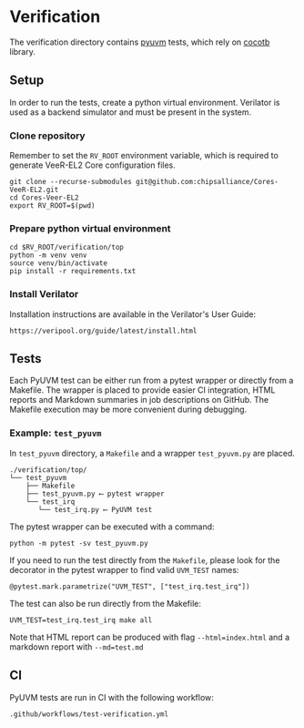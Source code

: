 # Verification

The verification directory contains [pyuvm](https://github.com/pyuvm/pyuvm) tests, which rely on [cocotb](https://github.com/cocotb/cocotb) library.

## Setup

In order to run the tests, create a python virtual environment. Verilator is used as a backend simulator and must be present in the system.

### Clone repository

Remember to set the `RV_ROOT` environment variable, which is required to generate VeeR-EL2 Core configuration files.

    git clone --recurse-submodules git@github.com:chipsalliance/Cores-VeeR-EL2.git
    cd Cores-Veer-EL2
    export RV_ROOT=$(pwd)

### Prepare python virtual environment

    cd $RV_ROOT/verification/top
    python -m venv venv
    source venv/bin/activate
    pip install -r requirements.txt

### Install Verilator

Installation instructions are available in the Verilator's User Guide:

    https://veripool.org/guide/latest/install.html

## Tests

Each PyUVM test can be either run from a pytest wrapper or directly from a Makefile. The wrapper is placed to provide easier CI integration, HTML reports and Markdown summaries in job descriptions on GitHub. The Makefile execution may be more convenient during debugging.

### Example: `test_pyuvm`

In `test_pyuvm` directory, a `Makefile` and a wrapper `test_pyuvm.py` are placed.

    ./verification/top/
    └── test_pyuvm
        ├── Makefile
        ├── test_pyuvm.py ⟵ pytest wrapper
        └── test_irq
           └── test_irq.py ⟵ PyUVM test

The pytest wrapper can be executed with a command:

    python -m pytest -sv test_pyuvm.py

If you need to run the test directly from the `Makefile`, please look for the decorator in the pytest wrapper to find valid `UVM_TEST` names:

    @pytest.mark.parametrize("UVM_TEST", ["test_irq.test_irq"])

The test can also be run directly from the Makefile:

    UVM_TEST=test_irq.test_irq make all

Note that HTML report can be produced with flag `--html=index.html` and a markdown report with `--md=test.md`

## CI

PyUVM tests are run in CI with the following workflow:

    .github/workflows/test-verification.yml
